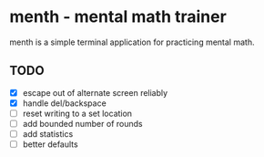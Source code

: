 # menth - mental math trainer

menth is a simple terminal application for practicing mental math.

## TODO
- [x] escape out of alternate screen reliably
- [x] handle del/backspace
- [ ] reset writing to a set location
- [ ] add bounded number of rounds
- [ ] add statistics
- [ ] better defaults
